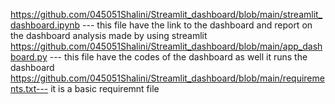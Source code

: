 https://github.com/045051Shalini/Streamlit_dashboard/blob/main/streamlit_dashboard.ipynb --- this file have the link to the dashboard and report on the dashboard analysis made by using streamlit
https://github.com/045051Shalini/Streamlit_dashboard/blob/main/app_dashboard.py --- this file have the codes of the dashboard as well it runs the dashboard
https://github.com/045051Shalini/Streamlit_dashboard/blob/main/requirements.txt--- it is a basic requiremnt file 
